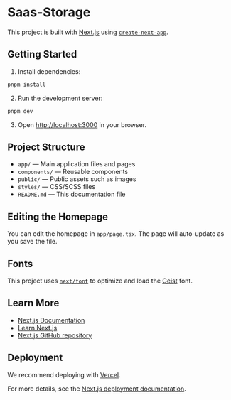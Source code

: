 # Saas-Storage

This project is built with [Next.js](https://nextjs.org) using [`create-next-app`](https://nextjs.org/docs/app/api-reference/cli/create-next-app).

## Getting Started

1. Install dependencies:

```bash
pnpm install
```

2. Run the development server:

```bash
pnpm dev
```

3. Open [http://localhost:3000](http://localhost:3000) in your browser.

## Project Structure

- `app/` — Main application files and pages
- `components/` — Reusable components
- `public/` — Public assets such as images
- `styles/` — CSS/SCSS files
- `README.md` — This documentation file

## Editing the Homepage

You can edit the homepage in `app/page.tsx`. The page will auto-update as you save the file.

## Fonts

This project uses [`next/font`](https://nextjs.org/docs/app/building-your-application/optimizing/fonts) to optimize and load the [Geist](https://vercel.com/font) font.

## Learn More

- [Next.js Documentation](https://nextjs.org/docs)
- [Learn Next.js](https://nextjs.org/learn)
- [Next.js GitHub repository](https://github.com/vercel/next.js)

## Deployment

We recommend deploying with [Vercel](https://vercel.com/new?utm_medium=default-template&filter=next.js&utm_source=create-next-app&utm_campaign=create-next-app-readme).

For more details, see the [Next.js deployment documentation](https://nextjs.org/docs/app/building-your-application/deploying).
